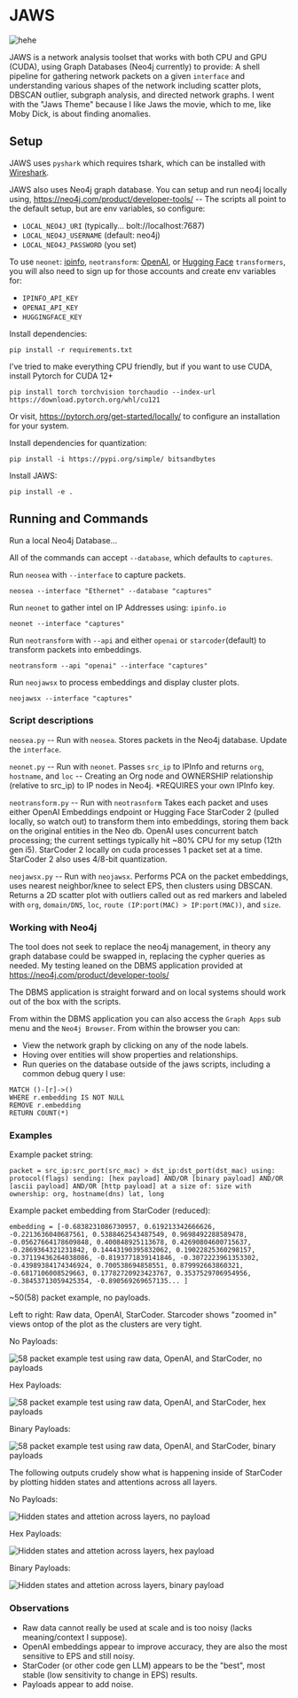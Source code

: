 # JAWS
![hehe](/assets/ohey.jpeg)

JAWS is a network analysis toolset that works with both CPU and GPU (CUDA), using Graph Databases (Neo4j currently) to provide: A shell pipeline for gathering network packets on a given `interface` and understanding various shapes of the network including scatter plots, DBSCAN outlier, subgraph analysis, and directed network graphs. I went with the "Jaws Theme" because I like Jaws the movie, which to me, like Moby Dick, is about finding anomalies.


## Setup

JAWS uses `pyshark` which requires tshark, which can be installed with [Wireshark](https://www.wireshark.org/).

JAWS also uses Neo4j graph database. You can setup and run neo4j locally using, https://neo4j.com/product/developer-tools/ -- The scripts all point to the default setup, but are env variables, so configure:

- `LOCAL_NEO4J_URI` (typically... bolt://localhost:7687)
- `LOCAL_NEO4J_USERNAME` (default: neo4j)
- `LOCAL_NEO4J_PASSWORD` (you set)


To use `neonet`: [ipinfo](https://ipinfo.io/), `neotransform`: [OpenAI](https://platform.openai.com/overview), or [Hugging Face](https://huggingface.co/bigcode/starcoder2-15b) `transformers`, you will also need to sign up for those accounts and create env variables for:

- `IPINFO_API_KEY`
- `OPENAI_API_KEY`
- `HUGGINGFACE_KEY`


Install dependencies:

`pip install -r requirements.txt`


I've tried to make everything CPU friendly, but if you want to use CUDA, install Pytorch for CUDA 12+

`pip install torch torchvision torchaudio --index-url https://download.pytorch.org/whl/cu121`

Or visit, https://pytorch.org/get-started/locally/ to configure an installation for your system.


Install dependencies for quantization:

`pip install -i https://pypi.org/simple/ bitsandbytes`


Install JAWS:

`pip install -e .`


## Running and Commands

Run a local Neo4j Database...

All of the commands can accept `--database`, which defaults to `captures`.


Run `neosea` with `--interface` to capture packets.

`neosea --interface "Ethernet" --database "captures"`


Run `neonet` to gather intel on IP Addresses using: `ipinfo.io`

`neonet --interface "captures"`


Run `neotransform` with `--api` and either `openai` or `starcoder`(default) to transform packets into embeddings.

`neotransform --api "openai" --interface "captures"`


Run `neojawsx` to process embeddings and display cluster plots.

`neojawsx --interface "captures"`


### Script descriptions

`neosea.py` -- Run with `neosea`. Stores packets in the Neo4j database. Update the `interface`.


`neonet.py` -- Run with `neonet`. Passes `src_ip` to IPInfo and returns `org`, `hostname`, and `loc` -- Creating an Org node and OWNERSHIP relationship (relative to src_ip) to IP nodes in Neo4j. *REQUIRES your own IPInfo key.


`neotransform.py` -- Run with `neotrasnform` Takes each packet and uses either OpenAI Embeddings endpoint or Hugging Face StarCoder 2 (pulled locally, so watch out) to transform them into embeddings, storing them back on the original entities in the Neo db. OpenAI uses concurrent batch processing; the current settings typically hit ~80% CPU for my setup (12th gen i5). StarCoder 2 locally on cuda processes 1 packet set at a time. StarCoder 2 also uses 4/8-bit quantization.


`neojawsx.py` -- Run with `neojawsx`. Performs PCA on the packet embeddings, uses nearest neighbor/knee to select EPS, then clusters using DBSCAN. Returns a 2D scatter plot with outliers called out as red markers and labeled with `org`, `domain/DNS`, `loc`, `route (IP:port(MAC) > IP:port(MAC))`, and `size`.


### Working with Neo4j

The tool does not seek to replace the neo4j management, in theory any graph database could be swapped in, replacing the cypher queries as needed. My testing leaned on the DBMS application provided at https://neo4j.com/product/developer-tools/

The DBMS application is straight forward and on local systems should work out of the box with the scripts.

From within the DBMS application you can also access the `Graph Apps` sub menu and the `Neo4j Browser`. From within the browser you can:
- View the network graph by clicking on any of the node labels.
- Hoving over entities will show properties and relationships.
- Run queries on the database outside of the jaws scripts, including a common debug query I use:

```
MATCH ()-[r]->()
WHERE r.embedding IS NOT NULL
REMOVE r.embedding
RETURN COUNT(*)
```


### Examples

Example packet string:

`packet = src_ip:src_port(src_mac) > dst_ip:dst_port(dst_mac) using: protocol(flags) sending: [hex payload] AND/OR [binary payload] AND/OR [ascii payload] AND/OR [http payload] at a size of: size with ownership: org, hostname(dns) lat, long`


Example packet embedding from StarCoder (reduced):

`embedding = [-0.6838231086730957, 0.619213342666626, -0.2213636040687561, 0.5388462543487549, 0.9698492288589478, -0.05627664178609848, 0.400848925113678, 0.42690804600715637, -0.2869364321231842, 0.14443190395832062, 0.19022825360298157, -0.37119436264038086, -0.8193771839141846, -0.3072223961353302, -0.43989384174346924, 0.700538694858551, 0.879992663860321, -0.6817106008529663, 0.17782720923423767, 0.3537529706954956, -0.38453713059425354, -0.890569269657135... ]`

~50(58) packet example, no payloads.

Left to right: Raw data, OpenAI, StarCoder. Starcoder shows "zoomed in" views ontop of the plot as the clusters are very tight.

No Payloads:

![58 packet example test using raw data, OpenAI, and StarCoder, no payloads](/assets/group_no.png)


Hex Payloads:

![58 packet example test using raw data, OpenAI, and StarCoder, hex payloads](/assets/group_hex.png)


Binary Payloads:

![58 packet example test using raw data, OpenAI, and StarCoder, binary payloads](/assets/group_bin.png)


The following outputs crudely show what is happening inside of StarCoder by plotting hidden states and attentions across all layers.

No Payloads:

![Hidden states and attetion across layers, no payload](/assets/overview_no.png)


Hex Payloads:

![Hidden states and attetion across layers, hex payload](/assets/overview_hex.png)


Binary Payloads:

![Hidden states and attetion across layers, binary payload](/assets/overview_bin.png)


### Observations

- Raw data cannot really be used at scale and is too noisy (lacks meaning/context I suppose).
- OpenAI embeddings appear to improve accuracy, they are also the most sensitive to EPS and still noisy.
- StarCoder (or other code gen LLM) appears to be the "best", most stable (low sensitivity to change in EPS) results.
- Payloads appear to add noise.